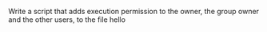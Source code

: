 

Write a script that adds execution permission to the owner, the group owner and the other users, to the file hello
